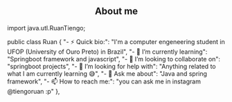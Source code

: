 <h2 align="center">About me</h2>

import java.utl.RuanTiengo;


public class Ruan {
		"- ⚡ Quick bio:":                    "I'm a computer engeneering student in UFOP (University of Ouro Preto) in Brazil",
		"- 🌱 I’m currently learning":        "Springboot framework and javascript",
		"- 👯 I’m looking to collaborate on": "springboot projects",
		"- 🤔 I’m looking for help with":     "Anything related to what I am currently learning 😅",
		"- 💬 Ask me about":                  "Java and spring framework",
		"- 📫 How to reach me:":              "you can ask me in instagram @tiengoruan :p"
},
